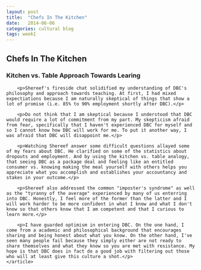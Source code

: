 ```yaml
---
layout: post
title:  "Chefs In The Kitchen"
date:   2014-06-06
categories: cultural blog
tags: week1
---
```


<section>
	<article>
		<h2>Chefs In The Kitchen</h2>
		<h3>Kitchen vs. Table Approach Towards Learing</h3>
		
		<p>Shereef's fireside chat solidified my understanding of DBC's philosophy and approach towards teaching. At first, I had mixed expectiations because I am naturally skeptical of things that show a lot of promise (i.e. 85% to 90% employment shortly after DBC).</p>

		<p>Do not think that I am skeptical because I understood that DBC would require a lot of commitment from my part. My skepticism afraid from fear, specifically that I haven't experienced DBC for myself and so I cannot know how DBC will work for me. To put it another way, I was afraid that DBC will disappoint me.</p>

		<p>Watching Shereef answer some difficult questions allayed some of my fears about DBC. He clarified on some of the statistics about dropouts and employment. And by using the kitchen vs. table analogy, that seeing DBC as a package deal and feeling like an entitled consumer vs. knowing making the meal yourself with others helps you appreciate what you accomplish and establishes your accountancy and stakes in your outcome.</p>

		<p>Shereef also addressed the common "imposter's syndrome" as well as the "tyranny of the average" experienced by many of us enterring into DBC. Honestly, I feel more of the former than the latter and I will work harder to be more confident in what I know and what I don't know so that others know that I am competent and that I curious to learn more.</p>

		<p>I have guarded optimism in entering DBC. On the one hand, I come from a academic and philosophical background that encourages sharing and being honest about what you know. On the other hand, I've seen many people fail because they simply either are not ready to share themselves and what they know so you are met with resistance. My hope is that DBC does in fact do a good job with filtering out those who will at least give this culture a shot.</p>
	</article>
</section>